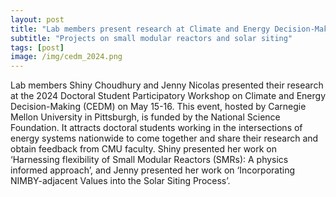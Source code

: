 ```yaml
---
layout: post
title: "Lab members present research at Climate and Energy Decision-Making (CEDM) workshop at CMU"
subtitle: "Projects on small modular reactors and solar siting"
tags: [post]
image: /img/cedm_2024.png
---
```


Lab members Shiny Choudhury and Jenny Nicolas presented their research at the 2024 Doctoral Student Participatory Workshop on Climate and Energy Decision-Making (CEDM) on May 15-16. This event, hosted by Carnegie Mellon University in Pittsburgh, is funded by the National Science Foundation. It attracts doctoral students working in the intersections of energy systems nationwide to come together and share their research and obtain feedback from CMU faculty. Shiny presented her work on ‘Harnessing flexibility of Small Modular Reactors (SMRs): A physics informed approach’, and Jenny presented her work on ‘Incorporating NIMBY-adjacent Values into the Solar Siting Process’.

